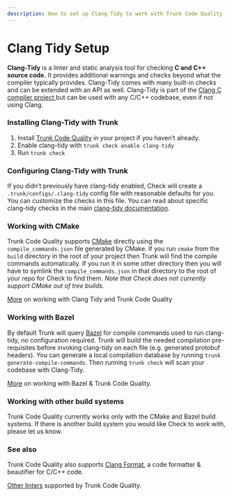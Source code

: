 ```yaml
---
description: How to set up Clang Tidy to work with Trunk Code Quality
---
```


# Clang Tidy Setup

**Clang-Tidy** is a linter and static analysis tool for checking **C and C++ source code.** It provides additional warnings and checks beyond what the compiler typically provides.  Clang-Tidy comes with many built-in checks and can be extended with an API as well.  Clang-Tidy is part of the [Clang C compiler project ](https://clang.llvm.org/)but can be used with any C/C++ codebase, even if not using Clang.

### Installing Clang-Tidy with Trunk

1. Install [Trunk Code Quality](../../) in your project if you haven’t already.
2. Enable clang-tidy with `trunk check enable clang-tidy`
3. Run `trunk check`

### Configuring  Clang-Tidy with Trunk

If you didn’t previously have clang-tidy enabled, Check will create a `.trunk/configs/.clang-tidy` config file with reasonable defaults for you. You can customize the checks in this file. You can read about specific clang-tidy checks in the main [clang-tidy documentation](https://clang.llvm.org/extra/clang-tidy/).

### Working with CMake

Trunk Code Quality supports [CMake](https://cmake.org/) directly using the `compile_commands.json` file generated by CMake. If you run `cmake` from the `build` directory in the root of your project then Trunk will find the compile commands automatically. If you run it in some other directory then you will have to symlink the `compile_commands.json` in that directory to the root of your repo for Check to find them. _Note that  Check does not currently support CMake out of tree builds._

[More](./#clang-tidy) on working with Clang Tidy and Trunk Code Quality

### Working with Bazel

By default Trunk will query [Bazel](https://bazel.build/) for compile commands used to run clang-tidy, no configuration required. Trunk will build the needed compilation pre-requisites before invoking clang-tidy on each file (e.g. generated protobuf headers). You can generate a local compilation database by running `trunk generate-compile-commands`. Then running `trunk check` will scan your codebase with Clang-Tidy.

[More](./#using-bazel) on working with Bazel & Trunk Code Quality.

### Working with other build systems

Trunk Code Quality currently works only with the CMake and Bazel build systems. If there is another build system you would like Check to work with, please let us know.&#x20;

### See also

Trunk Code Quality also supports [Clang Format](https://docs.trunk.io/check/configuration/configuring-existing-linters#clang-format), a code formatter & beautifier for C/C++ code.&#x20;

[Other linters](../supported-linters.md) supported by Trunk Code Quality.
